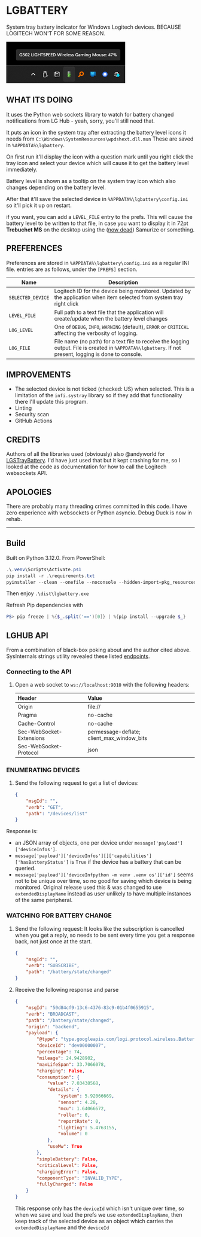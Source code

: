 # LGBATTERY

System tray battery indicator for Windows Logitech devices. BECAUSE LOGITECH WON'T FOR SOME REASON.

![Screenshot](tray-screenshot.png)

## WHAT ITS DOING
It uses the Python web sockets library to watch for battery changed notifications from LG Hub - yeah, sorry, you'll still need that.

It puts an icon in the system tray after extracting the battery level icons it needs from `C:\Windows\SystemResources\wpdshext.dll.mun` These are saved in `%APPDATA%\lgbattery`.

On first run it'll display the icon with a question mark until you right click the tray icon and select your device which will cause it to get the battery level immediately.

Battery level is shown as a tooltip on the system tray icon which also changes depending on the battery level.

After that it'll save the selected device in `%APPDATA%\lgbattery\config.ini` so it'll pick it up on restart.

if you want, you can add a `LEVEL_FILE` entry to the prefs. This will cause the battery level to be written to that file, in case you want to display it in 72pt **Trebuchet MS** on the desktop using the ([now dead](https://en.wikipedia.org/wiki/Samurize)) Samurize or something.

## PREFERENCES
Preferences are stored in `%APPDATA%\lgbattery\config.ini` as a regular INI file. entries are as follows, under the `[PREFS]` section.

|Name|Description|
|--|--|
|`SELECTED_DEVICE`|Logitech ID for the device being monitored. Updated by the application when item selected from system tray right click|
|`LEVEL_FILE`|Full path to a text file that the application will create/update when the battery level changes|
|`LOG_LEVEL`|One of `DEBUG`, `INFO`, `WARNING` (default), `ERROR` or `CRITICAL` affecting the verbosity of logging.|
|`LOG_FILE`|File name (no path) for a text file to receive the logging output. File is created in `%APPDATA%\lgbattery`. If not present, logging is done to console.|

## IMPROVEMENTS
- The selected device is not ticked (checked: US) when selected. This is a limitation of the `infi.systray` library so if they add that functionality there I'll update this program.
- Linting 
- Security scan
- GitHub Actions

## CREDITS
Authors of all the libraries used (obviously) also @andyworld for [LGSTrayBattery](https://github.com/andyvorld/LGSTrayBattery/tree/master). I'd have just used that but it kept crashing for me, so I looked at the code as documentation for how to call the Logitech websockets API.

## APOLOGIES
There are probably many threading crimes committed in this code. I have zero experience with websockets or Python asyncio. Debug Duck is now in rehab.

---
## Build
Built on Python 3.12.0. From PowerShell:

```powershell 
.\.venv\Scripts\Activate.ps1
pip install -r .\requirements.txt
pyinstaller --clean --onefile --noconsole --hidden-import=pkg_resources --hidden-import=infi.systray .\lgbattery.py
```
Then enjoy `.\dist\lgbattery.exe`

Refresh Pip dependencies with

```powershell
PS> pip freeze | %{$_.split('==')[0]} | %{pip install --upgrade $_}
```


## LGHUB API

From a combination of black-box poking about and the author cited above. SysInternals strings utility revealed these listed [endpoints](endpoints.md).

### Connecting to the API
1. Open a web socket to `ws://localhost:9010` with the following headers:

    |Header|Value|
    |--|--|
    |Origin|file://|
    |Pragma|no-cache|
    |Cache-Control|no-cache|
    |Sec-WebSocket-Extensions|permessage-deflate; client_max_window_bits|
    |Sec-WebSocket-Protocol|json|


### ENUMERATING DEVICES

1. Send the following request to get a list of devices:
    ```json
    {
        "msgId": "",
        "verb": "GET",
        "path": "/devices/list"
    }
    ```

Response is:
* an JSON array of objects, one per device under `message['payload']['deviceInfos']`.
* `message['payload']['deviceInfos'][]['capabilities']['hasBatteryStatus']` is `True` if the device has a battery that can be queried.
* `message['payload']['deviceInfpython -m venv .venv
os']['id']` seems not to be unique over time, so no good for saving which device is being monitored. Original release used this & was changed to use `extendedDisplayName` instead as user unlikely to have multiple instances of the same peripheral.

### WATCHING FOR BATTERY CHANGE

1. Send the following request:
It looks like the subscription is cancelled when you get a reply, so needs to be sent every time you get a response back, not just once at the start.
    ```json
    {
        "msgId": "",
        "verb": "SUBSCRIBE",
        "path": "/battery/state/changed"
    }
    ```

2. Receive the following response and parse
    ```json
    {
        "msgId": "50d84cf9-13c6-4376-83c9-01b4f0655915",
        "verb": "BROADCAST",
        "path": "/battery/state/changed",
        "origin": "backend",
        "payload": {
            "@type": "type.googleapis.com/logi.protocol.wireless.Battery",
            "deviceId": "dev00000007",
            "percentage": 74,
            "mileage": 24.9428902,
            "maxLifeSpan": 33.7066078,
            "charging": False,
            "consumption": {
                "value": 7.03438568,
                "details": {
                    "system": 5.92066669,
                    "sensor": 4.28,
                    "mcu": 1.64066672,
                    "roller": 0,
                    "reportRate": 0,
                    "lighting": 5.4763155,
                    "volume": 0
                },
                "useMw": True
            },
            "simpleBattery": False,
            "criticalLevel": False,
            "chargingError": False,
            "componentType": "INVALID_TYPE",
            "fullyCharged": False
        }
    }
    ```

    This response only has the `deviceId` which isn't unique over time, so when we save and load the prefs we use `extendedDisplayName`, then keep track of the selected device as an object which carries the `extendedDisplayName` and the `deviceId`